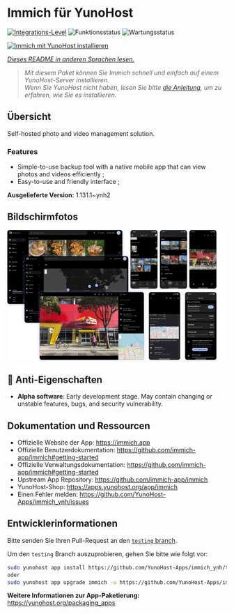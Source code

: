 <!--
N.B.: Diese README wurde automatisch von <https://github.com/YunoHost/apps/tree/master/tools/readme_generator> generiert.
Sie darf NICHT von Hand bearbeitet werden.
-->

# Immich für YunoHost

[![Integrations-Level](https://apps.yunohost.org/badge/integration/immich)](https://ci-apps.yunohost.org/ci/apps/immich/)
![Funktionsstatus](https://apps.yunohost.org/badge/state/immich)
![Wartungsstatus](https://apps.yunohost.org/badge/maintained/immich)

[![Immich mit YunoHost installieren](https://install-app.yunohost.org/install-with-yunohost.svg)](https://install-app.yunohost.org/?app=immich)

*[Dieses README in anderen Sprachen lesen.](./ALL_README.md)*

> *Mit diesem Paket können Sie Immich schnell und einfach auf einem YunoHost-Server installieren.*  
> *Wenn Sie YunoHost nicht haben, lesen Sie bitte [die Anleitung](https://yunohost.org/install), um zu erfahren, wie Sie es installieren.*

## Übersicht

Self-hosted photo and video management solution.

### Features

- Simple-to-use backup tool with a native mobile app that can view photos and videos efficiently ;
- Easy-to-use and friendly interface ;


**Ausgelieferte Version:** 1.131.1~ynh2

## Bildschirmfotos

![Bildschirmfotos von Immich](./doc/screenshots/immich-screenshots.png)

## :red_circle: Anti-Eigenschaften

- **Alpha software**: Early development stage. May contain changing or unstable features, bugs, and security vulnerability.

## Dokumentation und Ressourcen

- Offizielle Website der App: <https://immich.app>
- Offizielle Benutzerdokumentation: <https://github.com/immich-app/immich#getting-started>
- Offizielle Verwaltungsdokumentation: <https://github.com/immich-app/immich#getting-started>
- Upstream App Repository: <https://github.com/immich-app/immich>
- YunoHost-Shop: <https://apps.yunohost.org/app/immich>
- Einen Fehler melden: <https://github.com/YunoHost-Apps/immich_ynh/issues>

## Entwicklerinformationen

Bitte senden Sie Ihren Pull-Request an den [`testing` branch](https://github.com/YunoHost-Apps/immich_ynh/tree/testing).

Um den `testing` Branch auszuprobieren, gehen Sie bitte wie folgt vor:

```bash
sudo yunohost app install https://github.com/YunoHost-Apps/immich_ynh/tree/testing --debug
oder
sudo yunohost app upgrade immich -u https://github.com/YunoHost-Apps/immich_ynh/tree/testing --debug
```

**Weitere Informationen zur App-Paketierung:** <https://yunohost.org/packaging_apps>
